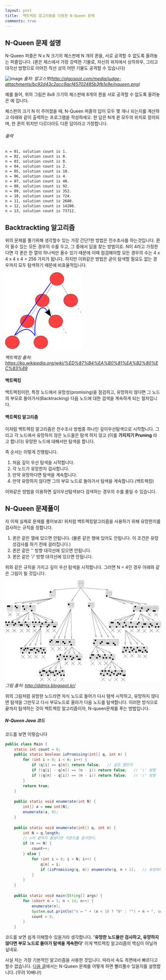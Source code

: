 ```yaml
---
layout: post
title:  백트렉킹 알고리즘을 이용한 N-Queen 문제
comments: true
---
```


## N-Queen 문제 설명

N-Queen 퍼즐은 N x N 크기의 체스판에 N 개의 퀸을, 서로 공격할 수 없도록 올려놓는 퍼즐입니다. (퀸은 체스에서 가장 강력한 기물로, 자신의 위치에서 상하좌우, 그리고 대각선 방향으로 이어진 직선 상의 어떤 기물도 공격할 수 있습니다)

![image](http://algospot.com/media/judge-attachments/bc92d43c2acc9acf45702485b3fb1e9e/nqueen.png)
*출처: 알고스팟(http://algospot.com/media/judge-attachments/bc92d43c2acc9acf45702485b3fb1e9e/nqueen.png)*

예를 들어, 위의 그림은 8x8 크기의 체스판에 8개의 퀸을 서로 공격할 수 없도록 올려놓은 예 입니다.

체스판의 크기 N 이 주어졌을 때, N-Queen 퍼즐의 답이 모두 몇 개나 되는지를 계산하고 아래와 같이 출력하는 프로그램을 작성하세오. 한 답은 N개 퀸 모두의 위치로 정의되며, 한 퀸의 위치만 다르더라도 다른 답이라고 가정합니다.


###### 출력

```
n = 01, solution count is 1.
n = 02, solution count is 0.
n = 03, solution count is 0.
n = 04, solution count is 2.
n = 05, solution count is 10.
n = 06, solution count is 4.
n = 07, solution count is 40.
n = 08, solution count is 92.
n = 09, solution count is 352.
n = 10, solution count is 724.
n = 11, solution count is 2680.
n = 12, solution count is 14200.
n = 13, solution count is 73712.
```

## Backtrackting 알고리즘

위의 문제를 풀기위해 생각할수 있는 가장 간단?한 방법은 전수조사를 하는것입니다. 퀸이 올수 있는 모든 경우의 수를 두고, 그 중에서 답을 찾는 방법이죠. N이 4라고 가정한다면 각 퀸은 한 열의 하나씩만 올수 있기 때문에 이때 점검해야할 모든 경우의 수는 4 x 4 x 4 x 4 = 256 가지가 됩니다. 하지만 이와같은 방법은 굳이 탐색할 필요도 없는 경우까지 모두 탐색하기 때문에 비효율적입니다.


![백트렉킹](/assets/images/backtrack.png)

*백트렉킹 출처: https://ko.wikipedia.org/wiki/%ED%87%B4%EA%B0%81%EA%B2%80%EC%83%89*


#### 백트렉킹

백트렉킹이란, 특정 노드에서 유망성(promising)을 점검하고, 유망하지 않다면 그 노드의 부모로 돌아가서(Backtracking) 다음 노드에 대한 검색을 계속하게 되는 절차입니다.

#### 백트렉킹 알고리즘

이처럼 백트렉킹 알고리즘은 전수조사 방법중 하나인 깊이우선탐색으로 시작합니다. 그리고 각 노드에서 유망하지 않은 노드들은 탐색 하지 않고 (이를 **가지치기 Pruning** 라고 합니다) 유망한 노드에 대해서만 탐색을 합니다.

즉 순서는 이렇게 진행됩니다.

1. 처음 깊이 우선 탐색을 시작합니다.
2. 각 노드가 유망한지 검사합니다.
3. 만약 유망하다면 탐색을 계속합니다.
4. 만약 유망하지 않다면 그의  부모 노드로 돌아가서 탐색을 계속합니다.(백트렉킹)

이와같은 방법을 이용하면 깊이우선탐색보다 검색하는 경우의 수를 줄일 수 있습니다.


## N-Queen 문제풀이

자 이제 실제로 문제를 풀어보죠! 
위처럼 백트렉킹알고리즘을 사용하기 위해 유망한지를 검사하는 규칙을 정합니다.

1. 퀸은 같은 열에 있으면 안됩니다. (물론 같은 행에 있어도 안됩니다. 이 조건은 유망성검사를 하기 전에 걸러집니다.)
2. 퀸은 같은 '\' 방향 대각선에 있으면 안됩니다.
3. 퀸은 같은 '/' 방향 대각선에 있으면 안됩니다.

위와 같은 규칙을 가지고 깊이 우선 탐색을 시작합니다. 그러면 N = 4인 경우 아래와 같은 그림이 될 것입니다.

![n-queen](/assets/images/queens4_backtrack.png)
*그림 출처: http://ddmix.blogspot.kr/*

위의 그림처럼 유망한 노드라면 자식 노드로 들어가 다시 탬색 시작하고, 유망하지 않다면 탐색을 그만두고 다시 부모노드로 올라가 다음 노드를 탐색합니다. 이러한 방식으로 끝까지 탐색하는 것이 백트렉킹 알고리즘이자, N-queen문제를 푸는 방법입니다.

##### N-Queen Java 코드

코드를 보면 이렇습니다

```java
public class Main {
    static int count = 0;
    public static boolean isPromising(int[] q, int n) {
        for (int i = 0; i < n; i++) {
            if (q[i] == q[n]) return false;   // 같은 열인지
            if ((q[i] - q[n]) == (n - i)) return false;   // '\' 방향
            if ((q[n] - q[i]) == (n - i)) return false;   // '/' 방향
        }
        return true;
    }

    public static void enumerate(int N) {
        int[] a = new int[N];
        enumerate(a, 0);
    }

    public static void enumerate(int[] q, int n) {
        int N = q.length;
        // n이 끝까지 돌았다면 카운트를 증가한다.
        if (n == N) {
            count++;
        } else {
            for (int i = 0; i < N; i++) {
                q[n] = i;
                if (isPromising(q, n)) enumerate(q, n + 1);   // 유망하다면 계속 탐색(재귀호출)
            }
        }
    }

    public static void main(String[] args) {
        for (short n = 1; n < 14; n++) {
            enumerate(n);
            System.out.println("n = " + (n < 10 ? "0" : "") + n + ", solution count is " + count + ".");
            count = 0;
        }
    }
```

코드를 보면 쉽게 이해할수 있을거라 생각합니다.
**'유망한 노드들만 검사하고, 유먕하지 않다면 부모 노드로 돌아가 탐색을 계속한다'** 이게 백트렉킹 알고리즘의 핵심이 아닐까 싶네요.

사실 저는 가장 기본적인 알고리즘을 사용한 것입니다. 따라서 속도 측면에서 빠르다고 할수 없습니다. [다음 글](http://k-ware.github.io/n-queen-algorithm-2)에서는 N-Queen 문제를 어떻게 하면 빨리풀수 있을지를 설명합니다. (무려 10배나!)



